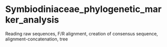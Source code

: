 # Symbiodiniaceae_phylogenetic_marker_analysis
Reading raw sequences, F/R alignment, creation of consensus sequence, alignment-concatenation, tree
